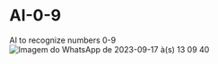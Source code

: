 # AI-0-9
AI to recognize numbers 0-9
![Imagem do WhatsApp de 2023-09-17 à(s) 13 09 40](https://github.com/VitorCarvalho67/AI-0-9/assets/102667323/cd308f3f-980e-4575-b535-236434fc107b)
